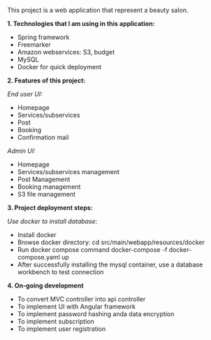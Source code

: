 This project is a web application that represent a beauty salon.

**1. Technologies that I am using in this application:**
* Spring framework
* Freemarker
* Amazon webservices: S3, budget
* MySQL
* Docker for quick deployment

**2. Features of this project:**

_End user UI:_
* Homepage
* Services/subservices
* Post
* Booking
* Confirmation mail

_Admin UI:_
* Homepage
* Services/subservices management
* Post Management
* Booking management
* S3 file management

**3. Project deployment steps:**

_Use docker to install database:_
- Install docker
- Browse docker directory:
  cd src/main/webapp/resources/docker
- Run docker compose command
  docker-compose -f docker-compose.yaml up
- After successfully installing the mysql container, use a database workbench to test connection

**4. On-going development**

- To convert MVC controller into api controller
- To implement UI with Angular framework
- To implement password hashing anda data encryption
- To implement subscription
- To implement user registration
